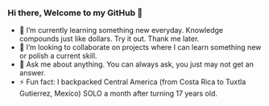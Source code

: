 ### Hi there, Welcome to my GitHub 👋


- 🌱 I’m currently learning something new everyday. Knowledge compounds just like dollars. Try it out. Thank me later. 
- 👯 I’m looking to collaborate on projects where I can learn something new or polish a current skill. 
- 💬 Ask me about anything. You can always ask, you just may not get an answer. 
- ⚡ Fun fact: I backpacked Central America (from Costa Rica to Tuxtla Gutierrez, Mexico) SOLO a month after turning 17 years old.

